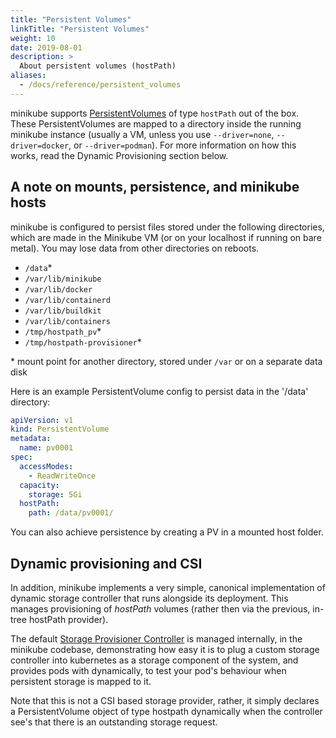 ```yaml
---
title: "Persistent Volumes"
linkTitle: "Persistent Volumes"
weight: 10
date: 2019-08-01
description: >
  About persistent volumes (hostPath)
aliases:
  - /docs/reference/persistent_volumes
---
```


minikube supports [PersistentVolumes](https://kubernetes.io/docs/concepts/storage/persistent-volumes/) of type `hostPath` out of the box.  These PersistentVolumes are mapped to a directory inside the running minikube instance (usually a VM, unless you use `--driver=none`, `--driver=docker`, or `--driver=podman`).  For more information on how this works, read the Dynamic Provisioning section below.

## A note on mounts, persistence, and minikube hosts

minikube is configured to persist files stored under the following directories, which are made in the Minikube VM (or on your localhost if running on bare metal).  You may lose data from other directories on reboots.

* `/data`*
* `/var/lib/minikube`
* `/var/lib/docker`
* `/var/lib/containerd`
* `/var/lib/buildkit`
* `/var/lib/containers`
* `/tmp/hostpath_pv`*
* `/tmp/hostpath-provisioner`*

\* mount point for another directory, stored under `/var` or on a separate data disk

Here is an example PersistentVolume config to persist data in the '/data' directory:

```yaml
apiVersion: v1
kind: PersistentVolume
metadata:
  name: pv0001
spec:
  accessModes:
    - ReadWriteOnce
  capacity:
    storage: 5Gi
  hostPath:
    path: /data/pv0001/
```

You can also achieve persistence by creating a PV in a mounted host folder.

## Dynamic provisioning and CSI

In addition, minikube implements a very simple, canonical implementation of dynamic storage controller that runs alongside its deployment.  This manages provisioning of  *hostPath* volumes (rather then via the previous, in-tree hostPath provider).  

The default [Storage Provisioner Controller](https://github.com/kubernetes/minikube/blob/master/pkg/storage/storage_provisioner.go) is managed internally, in the minikube codebase, demonstrating how easy it is to plug a custom storage controller into kubernetes as a storage component of the system, and provides pods with dynamically, to test your pod's behaviour when persistent storage is mapped to it.

Note that this is not a CSI based storage provider, rather, it simply declares a PersistentVolume object of type hostpath dynamically when the controller see's that there is an outstanding storage request.
